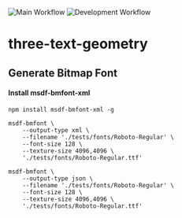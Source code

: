 ![Main Workflow](https://github.com/gumob/three-text-geometry/actions/workflows/main.yaml/badge.svg)
![Development Workflow](https://github.com/gumob/three-text-geometry/actions/workflows/develop.yaml/badge.svg)

# three-text-geometry

## Generate Bitmap Font

#### Install msdf-bmfont-xml

```
npm install msdf-bmfont-xml -g
```

```
msdf-bmfont \
    --output-type xml \
    --filename './tests/fonts/Roboto-Regular' \
    --font-size 128 \
    --texture-size 4096,4096 \
    './tests/fonts/Roboto-Regular.ttf'
```

```
msdf-bmfont \
    --output-type json \
    --filename './tests/fonts/Roboto-Regular' \
    --font-size 128 \
    --texture-size 4096,4096 \
    './tests/fonts/Roboto-Regular.ttf'
```
